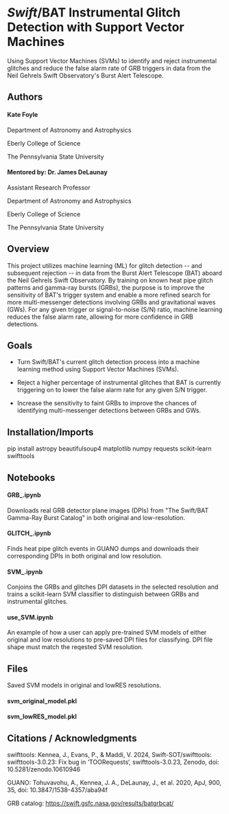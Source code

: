 # *Swift*/BAT Instrumental Glitch Detection with Support Vector Machines
Using Support Vector Machines (SVMs) to identify and reject instrumental glitches and reduce the false alarm rate of GRB triggers in data from the Neil Gehrels Swift Observatory's Burst Alert Telescope. 
## Authors
#### Kate Foyle

Department of Astronomy and Astrophysics

Eberly College of Science

The Pennsylvania State University
#### Mentored by: Dr. James DeLaunay

Assistant Research Professor

Department of Astronomy and Astrophysics

Eberly College of Science

The Pennsylvania State University

## Overview
This project utilizes machine learning (ML) for glitch detection -- and subsequent rejection -- in data from the Burst Alert Telescope (BAT) aboard the Neil Gehrels Swift Observatory. By training on known heat pipe glitch patterns and gamma-ray bursts (GRBs), the purpose is to improve the sensitivity of BAT's trigger system and enable a more refined search for more multi-messenger detections involving GRBs and gravitational waves (GWs). For any given trigger or signal-to-noise (S/N) ratio, machine learning reduces the false alarm rate, allowing for more confidence in GRB detections.
## Goals
- Turn Swift/BAT's current glitch detection process into a machine learning method using Support Vector Machines (SVMs).

- Reject a higher percentage of instrumental glitches that BAT is currently triggering on to lower the false alarm rate for any given S/N trigger.

- Increase the sensitivity to faint GRBs to improve the chances of identifying multi-messenger detections between GRBs and GWs.
## Installation/Imports
pip install astropy beautifulsoup4 matplotlib numpy requests scikit-learn swifttools
## Notebooks
#### GRB_.ipynb
Downloads real GRB detector plane images (DPIs) from "The Swift/BAT Gamma-Ray Burst Catalog" in both original and low-resolution. 
#### GLITCH_.ipynb
Finds heat pipe glitch events in GUANO dumps and downloads their corresponding DPIs in both original and low resolution.
#### SVM_.ipynb
Conjoins the GRBs and glitches DPI datasets in the selected resolution and trains a scikit-learn SVM classifier to distinguish between GRBs and instrumental glitches. 
#### use_SVM.ipynb
An example of how a user can apply pre-trained SVM models of either original and low resolutions to pre-saved DPI files for classifying. DPI file shape must match the reqested SVM resolution. 
## Files
Saved SVM models in original and lowRES resolutions.
#### svm_original_model.pkl
#### svm_lowRES_model.pkl
## Citations / Acknowledgments
swifttools: Kennea, J., Evans, P., & Maddi, V. 2024, Swift-SOT/swifttools: swifttools-3.0.23: Fix bug in ‘TOORequests‘, swifttools-3.0.23, Zenodo, doi: 10.5281/zenodo.10610946

GUANO: Tohuvavohu, A., Kennea, J. A., DeLaunay, J., et al. 2020, ApJ, 900, 35, doi: 10.3847/1538-4357/aba94f

GRB catalog: https://swift.gsfc.nasa.gov/results/batgrbcat/


